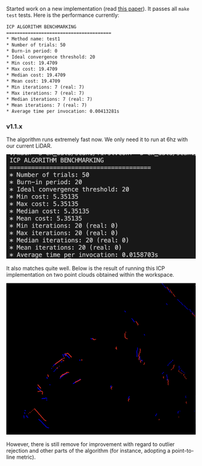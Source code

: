 Started work on a new implementation (read [this paper](icp.pdf)).
It passes all `make test` tests.
Here is the performance currently:
```
ICP ALGORITHM BENCHMARKING
=======================================
* Method name: test1
* Number of trials: 50
* Burn-in period: 0
* Ideal convergence threshold: 20
* Min cost: 19.4709
* Max cost: 19.4709
* Median cost: 19.4709
* Mean cost: 19.4709
* Min iterations: 7 (real: 7)
* Max iterations: 7 (real: 7)
* Median iterations: 7 (real: 7)
* Mean iterations: 7 (real: 7)
* Average time per invocation: 0.00413281s
```

### v1.1.x

The algorithm runs extremely fast now.
We only need it to run at 6hz with our current LiDAR.

![](book/asset/img/v1.1.1bench.png)

It also matches quite well.
Below is the result of running this ICP implementation on two point clouds obtained within the workspace.

![](book/asset/img/v1.1.1result.png)

However, there is still remove for improvement with regard to outlier rejection and other parts of the algorithm (for instance, adopting a point-to-line metric).
